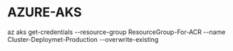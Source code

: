 # AZURE-AKS



az aks get-credentials --resource-group ResourceGroup-For-ACR --name Cluster-Deploymet-Production --overwrite-existing
